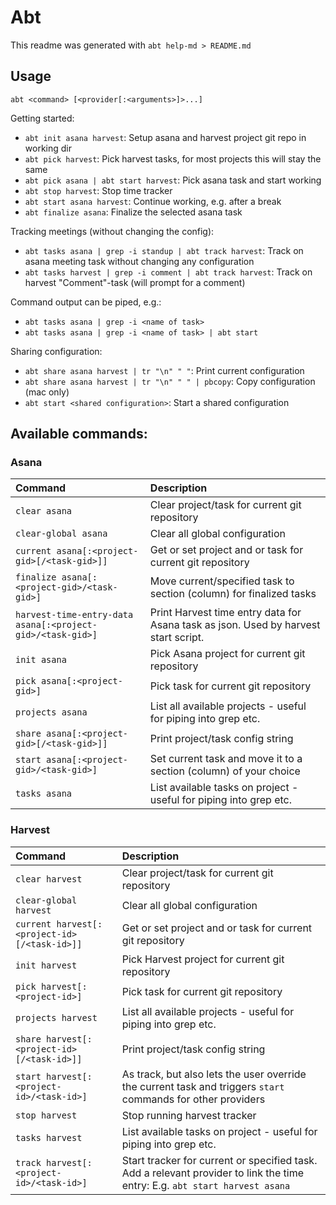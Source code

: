 # Abt
This readme was generated with `abt help-md > README.md`

## Usage
`abt <command> [<provider[:<arguments>]>...]`

Getting started:
- `abt init asana harvest`: Setup asana and harvest project git repo in working dir
- `abt pick harvest`: Pick harvest tasks, for most projects this will stay the same
- `abt pick asana | abt start harvest`: Pick asana task and start working
- `abt stop harvest`: Stop time tracker
- `abt start asana harvest`: Continue working, e.g. after a break
- `abt finalize asana`: Finalize the selected asana task

Tracking meetings (without changing the config):
- `abt tasks asana | grep -i standup | abt track harvest`: Track on asana meeting task without changing any configuration
- `abt tasks harvest | grep -i comment | abt track harvest`: Track on harvest "Comment"-task (will prompt for a comment)

Command output can be piped, e.g.:
- `abt tasks asana | grep -i <name of task>`
- `abt tasks asana | grep -i <name of task> | abt start`

Sharing configuration:
- `abt share asana harvest | tr "\n" " "`: Print current configuration
- `abt share asana harvest | tr "\n" " " | pbcopy`: Copy configuration (mac only)
- `abt start <shared configuration>`: Start a shared configuration

## Available commands:
### Asana
| Command | Description |
| :------ | :---------- |
| `clear asana`                                              | Clear project/task for current git repository |
| `clear-global asana`                                       | Clear all global configuration |
| `current asana[:<project-gid>[/<task-gid>]]`               | Get or set project and or task for current git repository |
| `finalize asana[:<project-gid>/<task-gid>]`                | Move current/specified task to section (column) for finalized tasks |
| `harvest-time-entry-data asana[:<project-gid>/<task-gid>]` | Print Harvest time entry data for Asana task as json. Used by harvest start script. |
| `init asana`                                               | Pick Asana project for current git repository |
| `pick asana[:<project-gid>]`                               | Pick task for current git repository |
| `projects asana`                                           | List all available projects - useful for piping into grep etc. |
| `share asana[:<project-gid>[/<task-gid>]]`                 | Print project/task config string |
| `start asana[:<project-gid>/<task-gid>]`                   | Set current task and move it to a section (column) of your choice |
| `tasks asana`                                              | List available tasks on project - useful for piping into grep etc. |

### Harvest
| Command | Description |
| :------ | :---------- |
| `clear harvest`                              | Clear project/task for current git repository |
| `clear-global harvest`                       | Clear all global configuration |
| `current harvest[:<project-id>[/<task-id>]]` | Get or set project and or task for current git repository |
| `init harvest`                               | Pick Harvest project for current git repository |
| `pick harvest[:<project-id>]`                | Pick task for current git repository |
| `projects harvest`                           | List all available projects - useful for piping into grep etc. |
| `share harvest[:<project-id>[/<task-id>]]`   | Print project/task config string |
| `start harvest[:<project-id>/<task-id>]`     | As track, but also lets the user override the current task and triggers `start` commands for other providers  |
| `stop harvest`                               | Stop running harvest tracker |
| `tasks harvest`                              | List available tasks on project - useful for piping into grep etc. |
| `track harvest[:<project-id>/<task-id>]`     | Start tracker for current or specified task. Add a relevant provider to link the time entry: E.g. `abt start harvest asana` |
